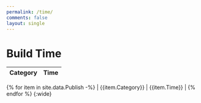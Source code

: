 ```yaml
---
permalink: /time/
comments: false
layout: single
---
```


# Build Time

| Category | Time |
| --- | --- |
{% for item in site.data.Publish -%}
| {{item.Category}} | {{item.Time}} |
{% endfor %}
{:wide}
